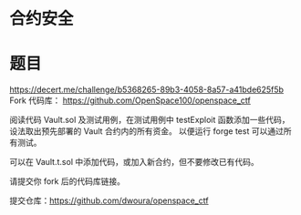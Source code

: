 # 合约安全

# 题目
https://decert.me/challenge/b5368265-89b3-4058-8a57-a41bde625f5b
Fork 代码库：
https://github.com/OpenSpace100/openspace_ctf

阅读代码  Vault.sol 及测试用例，在测试用例中 testExploit 函数添加一些代码，设法取出预先部署的 Vault 合约内的所有资金。
以便运行 forge test 可以通过所有测试。

可以在 Vault.t.sol 中添加代码，或加入新合约，但不要修改已有代码。

请提交你 fork 后的代码库链接。   

提交仓库：https://github.com/dwoura/openspace_ctf